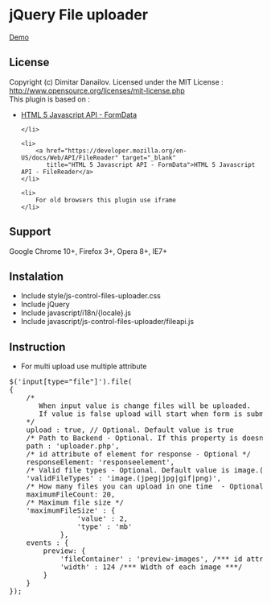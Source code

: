 <h1>jQuery File uploader</h1>

<a href="http://js-control-files-uploader.itweb-projects.com/" target="_blank"
   title="Demo">Demo</a>

<h2>License</h2>

<div>
Copyright (c) Dimitar Danailov. Licensed under the MIT License : <a href="http://www.opensource.org/licenses/mit-license.php" title="MIT License" target="_blank">http://www.opensource.org/licenses/mit-license.php</a>
</div>

<div>
This plugin is based on : 
<ul>
    <li>
        <a href="https://developer.mozilla.org/en-US/docs/Web/API/FormData" target="_blank"
           title="HTML 5 Javascript API - FormData">HTML 5 Javascript API - FormData</a>
        
    </li>
        
    <li>
        <a href="https://developer.mozilla.org/en-US/docs/Web/API/FileReader" target="_blank"
           title="HTML 5 Javascript API - FormData">HTML 5 Javascript API - FileReader</a>
    </li>

    <li>
        For old browsers this plugin use iframe
    </li>
</ul>
</div>

<h2>Support</h2>

<div>Google Chrome 10+, Firefox 3+, Opera 8+, IE7+</div>

<h2>Instalation</h2>

<ul>
    <li>
        Include style/js-control-files-uploader.css
    </li>
    <li>
        Include jQuery
    </li>
    <li>
        Include javascript/i18n/{locale}.js
    </li>
    <li>
        Include javascript/js-control-files-uploader/fileapi.js
    </li>
</ul>

<h2>Instruction</h2>

<ul>
    <li>
        For multi upload use multiple attribute
    </li>
</ul>

<pre>
$('input[type="file"]').file(
{
    /* 
       When input value is change files will be uploaded. 
       If value is false upload will start when form is submitted
    */
    upload : true, // Optional. Default value is true
    /* Path to Backend - Optional. If this property is doesn't set path will be get from form action attribute */
    path : 'uploader.php', 
    /* id attribute of element for response - Optional */
    responseElement: 'responseelement',
    /* Valid file types - Optional. Default value is image.(jpeg|jpg|gif|png) */ 
    'validFileTypes' : 'image.(jpeg|jpg|gif|png)',
    /* How many files you can upload in one time  - Optional. Default value is 20 */
    maximumFileCount: 20, 
    /* Maximum file size */
    'maximumFileSize' : {
                'value' : 2, 
                'type' : 'mb'
            },
    events : {
        preview: {
            'fileContainer' : 'preview-images', /*** id attribute of element for preview ***/
            'width' : 124 /*** Width of each image ***/
        }
    }
});
</pre>
